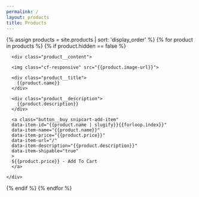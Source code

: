 ```yaml
---
permalink: /
layout: products
title: Products
---
```


{% assign products = site.products | sort: 'display_order' %}
{% for product in products %}
{% if product.hidden == false %}
<div class="product {% if product.cell_layout == "small" %}product--small{% endif %}">

  <div class="product__container">

      <div class="product__content">

      <img class="cf-responsive" src="{{product.image-url}}">

      <div class="product__title">
        {{product.name}}
      </div>

      <div class="product__description">
        {{product.description}}
      </div>

      <a class="button__buy snipcart-add-item"
      data-item-id="{{product.name | slugify}}{{forloop.index}}"
      data-item-name="{{product.name}}"
      data-item-price="{{product.price}}"
      data-item-url="/"
      data-item-description="{{product.description}}"
      data-item-shipable="true"
      >
      ${{product.price}} - Add To Cart
      </a>

    </div>

  </div>

</div>
{% endif %}
{% endfor %}
